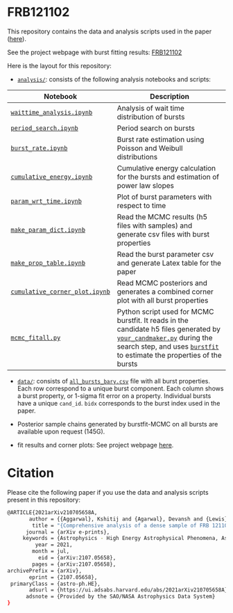 # FRB121102

This repository contains the data and analysis scripts used in the paper ([here](https://arxiv.org/abs/2107.05658)).  

See the project webpage with burst fitting results: [FRB121102](https://thepetabyteproject.github.io/FRB121102/)

Here is the layout for this repository:

* [`analysis/`](https://github.com/thepetabyteproject/FRB121102/tree/main/analysis): consists of the following analysis notebooks and scripts:

| Notebook | Description |
| ----------- | ----------- |
| [`waittime_analysis.ipynb`](https://github.com/thepetabyteproject/FRB121102/blob/main/analysis/waittime_analysis.ipynb) |  Analysis of wait time distribution of bursts |
| [`period_search.ipynb`](https://github.com/thepetabyteproject/FRB121102/blob/main/analysis/period_search.ipynb)| Period search on bursts |
| [`burst_rate.ipynb`](https://github.com/thepetabyteproject/FRB121102/blob/main/analysis/burst_rate.ipynb)| Burst rate estimation using Poisson and Weibull distributions|
| [`cumulative_energy.ipynb`](https://github.com/thepetabyteproject/FRB121102/blob/main/analysis/cumulative_corner_plot.ipynb)| Cumulative energy calculation for the bursts and estimation of power law slopes| 
| [`param_wrt_time.ipynb`](https://github.com/thepetabyteproject/FRB121102/blob/main/analysis/param_wrt_time.ipynb)| Plot of burst parameters with respect to time|
| [`make_param_dict.ipynb`](https://github.com/thepetabyteproject/FRB121102/blob/main/analysis/make_param_dict.ipynb)| Read the MCMC results (h5 files with samples) and generate csv files with burst properties|
| [`make_prop_table.ipynb`](https://github.com/thepetabyteproject/FRB121102/blob/main/analysis/make_prop_table.ipynb)| Read the burst parameter csv and generate Latex table for the paper| 
| [`cumulative_corner_plot.ipynb`](https://github.com/thepetabyteproject/FRB121102/blob/main/analysis/cumulative_corner_plot.ipynb)| Read MCMC posteriors and generates a combined corner plot with all burst properties|
| [`mcmc_fitall.py`](https://github.com/thepetabyteproject/FRB121102/blob/main/analysis/mcmc_fitall.py)| Python script used for MCMC burstfit. It reads in the candidate h5 files generated by  [`your_candmaker.py`](https://github.com/thepetabyteproject/your/blob/master/bin/your_candmaker.py) during the search step, and uses [`burstfit`](https://github.com/thepetabyteproject/burstfit) to estimate the properties of the bursts|
  
* [`data/`](https://github.com/thepetabyteproject/FRB121102/tree/main/data): consists of  [`all_bursts_bary.csv`](https://github.com/thepetabyteproject/FRB121102/blob/main/data/all_bursts_bary.csv) file with all burst properties. Each row correspond to a unique burst component. 
  Each column shows a burst property, or 1-sigma fit error on a property. Individual bursts have a unique 
  `cand_id`. `bidx` corresponds to the burst index used in the paper.
  
* Posterior sample chains generated by burstfit-MCMC on all bursts are available upon request (145G).
* fit results and corner plots: See project webpage [here](https://thepetabyteproject.github.io/FRB121102/).

# Citation

Please cite the following paper if you use the data and analysis scripts present in this repository: 

```bash
@ARTICLE{2021arXiv210705658A,
       author = {{Aggarwal}, Kshitij and {Agarwal}, Devansh and {Lewis}, Evan F. and {Anna-Thomas}, Reshma and {Cardinal Tremblay}, Jacob and {Burke-Spolaor}, Sarah and {McLaughlin}, Maura A. and {Lorimer}, Duncan R.},
        title = "{Comprehensive analysis of a dense sample of FRB 121102 bursts}",
      journal = {arXiv e-prints},
     keywords = {Astrophysics - High Energy Astrophysical Phenomena, Astrophysics - Instrumentation and Methods for Astrophysics},
         year = 2021,
        month = jul,
          eid = {arXiv:2107.05658},
        pages = {arXiv:2107.05658},
archivePrefix = {arXiv},
       eprint = {2107.05658},
 primaryClass = {astro-ph.HE},
       adsurl = {https://ui.adsabs.harvard.edu/abs/2021arXiv210705658A},
      adsnote = {Provided by the SAO/NASA Astrophysics Data System}
}
```

